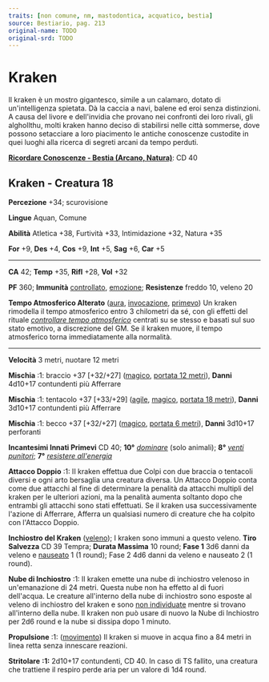 ```yaml
---
traits: [non comune, nm, mastodontica, acquatico, bestia]
source: Bestiario, pag. 213
original-name: TODO
original-srd: TODO
---
```


# Kraken

Il kraken è un mostro gigantesco, simile a un calamaro, dotato di
un'intelligenza spietata. Dà la caccia a navi, balene ed eroi senza distinzioni.
A causa del livore e dell'invidia che provano nei confronti dei loro rivali, gli
alghollthu, molti kraken hanno deciso di stabilirsi nelle città sommerse, dove
possono setacciare a loro piacimento le antiche conoscenze custodite in quei
luoghi alla ricerca di segreti arcani da tempo perduti.

**[Ricordare Conoscenze - Bestia (Arcano, Natura)](/azioni/abilita/ricordare-conoscenze)**:
CD 40

## Kraken - Creatura 18

**Percezione** +34; scurovisione

**Lingue** Aquan, Comune

**Abilità** Atletica +38, Furtività +33, Intimidazione +32, Natura +35

**For** +9, **Des** +4, **Cos** +9, **Int** +5, **Sag** +6, **Car** +5

---

**CA** 42; **Temp** +35, **Rifl** +28, **Vol** +32

**PF** 360; **Immunità** [controllato](/condizioni/controllato),
[emozione](/tratti/emozione); **Resistenze** freddo 10, veleno 20

**Tempo Atmosferico Alterato** ([aura](/tratti/aura),
[invocazione](/tratti/invocazione), [primevo](/tratti/primevo)) Un kraken
rimodella il tempo atmosferico entro 3 chilometri da sé, con gli effetti del
rituale _[controllare tempo atmosferico](/incantesimi/rituali)_ centrati su se
stesso e basati sul suo stato emotivo, a discrezione del GM. Se il kraken muore,
il tempo atmosferico torna immediatamente alla normalità.

---

**Velocità** 3 metri, nuotare 12 metri

**Mischia** :1: braccio +37 \[+32/+27] ([magico](/tratti/magico),
[portata 12 metri](/tratti/portata)), **Danni** 4d10+17 contundenti più
Afferrare

**Mischia** :1: tentacolo +37 \[+33/+29] ([agile](/tratti/agile),
[magico](/tratti/magico), [portata 18 metri](/tratti/portata)), **Danni**
3d10+17 contundenti più Afferrare

**Mischia** :1: becco +37 \[+32/+27] ([magico](/tratti/magico),
[portata 6 metri](/tratti/portata)), **Danni** 3d10+17 perforanti

**Incantesimi Innati Primevi** CD 40; **10°**
_[dominare](/incantesimi/dominare)_ (solo animali); **8°**
_[venti punitori](/incantesimi/venti-punitori)_; **7°**
_[resistere all'energia](/incantesimi/resistere-allenergia)_

**Attacco Doppio** :1: II kraken effettua due Colpi con due braccia o tentacoli
diversi e ogni arto bersaglia una creatura diversa. Un Attacco Doppio conta come
due attacchi al fine di determinare la penalità da attacchi multipli del kraken
per le ulteriori azioni, ma la penalità aumenta soltanto dopo che entrambi gli
attacchi sono stati effettuati. Se il kraken usa successivamente l'azione di
Afferrare, Afferra un qualsiasi numero di creature che ha colpito con l'Attacco
Doppio.

**Inchiostro del Kraken** ([veleno](/tratti/veleno)); I kraken sono immuni a
questo veleno. **Tiro Salvezza** CD 39 Tempra; **Durata Massima** 10 round;
**Fase 1** 3d6 danni da veleno e [nauseato](/condizioni/nauseato) 1 (1 round);
Fase 2 4d6 danni da veleno e nauseato 2 (1 round).

**Nube di Inchiostro** :1: Il kraken emette una nube di inchiostro velenoso in
un'emanazione di 24 metri. Questa nube non ha effetto al di fuori dell'acqua. Le
creature all'interno della nube di inchiostro sono esposte al veleno di
inchiostro del kraken e sono [non individuate](/condizioni/non-individuato)
mentre si trovano all'interno della nube. Il kraken non può usare di nuovo la
Nube di Inchiostro per 2d6 round e la nube si dissipa dopo 1 minuto.

**Propulsione** :1: ([movimento](/tratti/movimento)) Il kraken si muove in acqua
fino a 84 metri in linea retta senza innescare reazioni.

**Stritolare** **:1:** 2d10+17 contundenti, CD 40. In caso di TS fallito, una
creatura che trattiene il respiro perde aria per un valore di 1d4 round.
